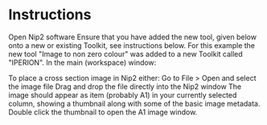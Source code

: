# Instructions
Open Nip2 software
Ensure that you have added the new tool, given below onto a new or existing Toolkit, see instructions below. For this example the new tool "Image to non zero colour" was added to a new Toolkit called "IPERION".
In the main (workspace) window:

To place a cross section image in Nip2 either:
Go to File > Open and select the image file
Drag and drop the file directly into the Nip2 window
The image should appear as item (probably A1) in your currently selected column, showing a thumbnail along with some of the basic image metadata.
Double click the thumbnail to open the A1 image window.
